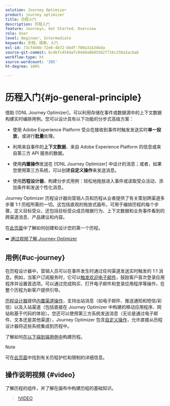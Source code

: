 ```yaml
---
solution: Journey Optimizer
product: journey optimizer
title: 历程入门
description: 历程入门
feature: Journeys, Get Started, Overview
role: User
level: Beginner, Intermediate
keywords: 历程，探索，入门
exl-id: 73cfd48b-72e6-4b72-bbdf-700a32a34bda
source-git-commit: 6c4bfc4544afc84d4a8685562f716c258a2acbab
workflow-type: ht
source-wordcount: '385'
ht-degree: 100%

---
```



# 历程入门{#jo-general-principle}

借助 [!DNL Journey Optimizer]，可以利用存储在事件或数据源中的上下文数据构建实时编排用例。您可以设计具有以下功能的分步式高级方案：

* 使用 Adobe Experience Platform 受众在接收到事件时触发发送实时&#x200B;**单一投放**，或进行&#x200B;**批量**&#x200B;处理。

* 利用来自事件的&#x200B;**上下文数据**、来自 Adobe Experience Platform 的信息或来自第三方 API 服务的数据。

* 使用&#x200B;**内置操作**&#x200B;发送在 [!DNL Journey Optimizer] 中设计的消息；或者，如果您使用第三方系统，可以创建&#x200B;**自定义操作**&#x200B;来发送消息。

* 使用&#x200B;**历程设计器**，构建分步式用例：轻松地拖放进入事件或读取受众活动、添加条件和发送个性化消息。

Journey Optimizer 历程设计器向营销人员和历程从业者提供了有关策划跨渠道多步骤 1:1 历程所需的一切。这包括直观的拖放式画布，可用于编排历程的每个步骤，定义目标受众，还包括目标受众成员根据行为、上下文数据和业务事件看到的跨渠道消息、产品建议和内容。

在[此页面](journey-gs.md)中了解如何创建和设计您的第一个历程。

➡️ [通过视频了解 Journey Optimizer](#video)

## 用例{#uc-journey}

在历程设计器中，营销人员可以在事件发生时通过任何渠道发送实时触发的 1:1 消息。例如，当客户订阅服务时，它可以[触发欢迎电子邮件](message-to-subscribers-uc.md)，鼓励客户首次登录应用程序并设置首选项。可以通过完成购买、打开电子邮件和登录应用程序等操作，在整个历程为新客户提供引导。

[历程设计器](using-the-journey-designer.md)提供[内置渠道操作](journeys-message.md)，支持出站消息（如电子邮件、推送通知和短信/彩信）以及入站渠道（包括直接在 Journey Optimizer 中构建的移动应用程序、网站和基于代码的体验）。您还可以使用第三方系统发送消息（无论是通过电子邮件、文本还是其他渠道），Journey Optimizer 包含[自定义操作](using-custom-actions.md)，允许直接从历程设计器将这些系统集成到历程中。

了解如何[在以下端到端用例中](jo-use-cases.md)构建历程。

>[!NOTE]
>
>可在[此页面](../start/guardrails.md)中找到有关历程护栏和限制的详细信息。

## 操作说明视频 {#video}

了解历程的组件，并了解在画布中构建历程的基础知识。

>[!VIDEO](https://video.tv.adobe.com/v/3424996?quality=12)
